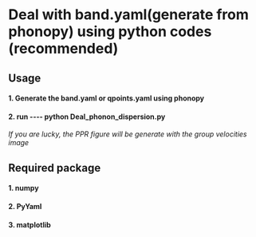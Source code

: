 #  Deal with band.yaml(generate from phonopy) using python codes (recommended)

## Usage

#### 1. Generate the band.yaml or qpoints.yaml using phonopy

#### 2. **run** ---- **python Deal_phonon_dispersion.py**

*If you are lucky, the PPR figure will be generate with the group velocities image*

## Required package

#### 1. numpy 
#### 2. PyYaml
#### 3. matplotlib
